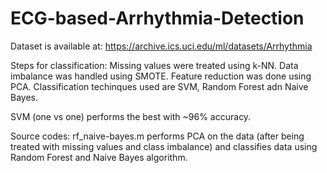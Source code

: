 # ECG-based-Arrhythmia-Detection
Dataset is available at: https://archive.ics.uci.edu/ml/datasets/Arrhythmia

Steps for classification:
Missing values were treated using k-NN.
Data imbalance was handled using SMOTE.
Feature reduction was done using PCA.
Classification techinques used are SVM, Random Forest adn Naive Bayes.

SVM (one vs one) performs the best with ~96% accuracy.

Source codes:
rf_naive-bayes.m performs PCA on the data (after being treated with missing values and class imbalance) and classifies data using Random Forest and Naive Bayes algorithm.
